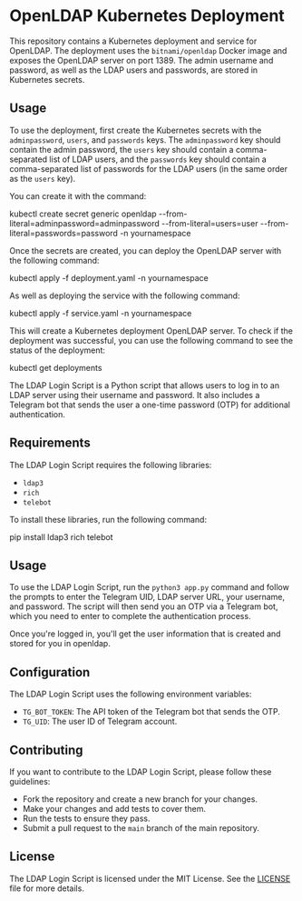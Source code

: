 # OpenLDAP Kubernetes Deployment

This repository contains a Kubernetes deployment and service for OpenLDAP. The deployment uses the `bitnami/openldap` Docker image and exposes the OpenLDAP server on port 1389. The admin username and password, as well as the LDAP users and passwords, are stored in Kubernetes secrets.

## Usage

To use the deployment, first create the Kubernetes secrets with the `adminpassword`, `users`, and `passwords` keys. The `adminpassword` key should contain the admin password, the `users` key should contain a comma-separated list of LDAP users, and the `passwords` key should contain a comma-separated list of passwords for the LDAP users (in the same order as the `users` key).

You can create it with the command:

kubectl create secret generic openldap --from-literal=adminpassword=adminpassword --from-literal=users=user --from-literal=passwords=password -n yournamespace

Once the secrets are created, you can deploy the OpenLDAP server with the following command:

kubectl apply -f deployment.yaml -n yournamespace

As well as deploying the service with the following command:

kubectl apply -f service.yaml -n yournamespace

This will create a Kubernetes deployment OpenLDAP server. To check if the deployment was successful, you can use the following command to see the status of the deployment:

kubectl get deployments

The LDAP Login Script is a Python script that allows users to log in to an LDAP server using their username and password. It also includes a Telegram bot that sends the user a one-time password (OTP) for additional authentication. 

## Requirements

The LDAP Login Script requires the following libraries:

- `ldap3`
- `rich`
- `telebot`

To install these libraries, run the following command:

pip install ldap3 rich telebot


## Usage

To use the LDAP Login Script, run the `python3 app.py` command and follow the prompts to enter the Telegram UID, LDAP server URL, your username, and password. The script will then send you an OTP via a Telegram bot, which you need to enter to complete the authentication process.

Once you're logged in, you'll get the user information that is created and stored for you in openldap. 


## Configuration

The LDAP Login Script uses the following environment variables:

- `TG_BOT_TOKEN`: The API token of the Telegram bot that sends the OTP.
- `TG_UID`: The user ID of Telegram account.

## Contributing

If you want to contribute to the LDAP Login Script, please follow these guidelines:

- Fork the repository and create a new branch for your changes.
- Make your changes and add tests to cover them.
- Run the tests to ensure they pass.
- Submit a pull request to the `main` branch of the main repository.

## License

The LDAP Login Script is licensed under the MIT License. See the [LICENSE](LICENSE) file for more details.
